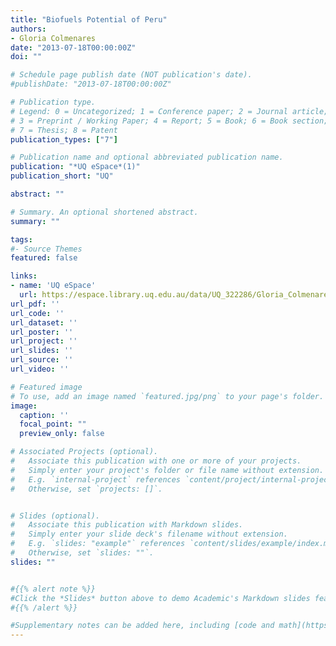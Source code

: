 ```yaml
---
title: "Biofuels Potential of Peru"
authors:
- Gloria Colmenares
date: "2013-07-18T00:00:00Z"
doi: ""

# Schedule page publish date (NOT publication's date).
#publishDate: "2013-07-18T00:00:00Z"

# Publication type.
# Legend: 0 = Uncategorized; 1 = Conference paper; 2 = Journal article;
# 3 = Preprint / Working Paper; 4 = Report; 5 = Book; 6 = Book section;
# 7 = Thesis; 8 = Patent
publication_types: ["7"]

# Publication name and optional abbreviated publication name.
publication: "*UQ eSpace*(1)"
publication_short: "UQ"

abstract: ""

# Summary. An optional shortened abstract.
summary: ""

tags:
#- Source Themes
featured: false

links:
- name: 'UQ eSpace'
  url: https://espace.library.uq.edu.au/data/UQ_322286/Gloria_Colmenares_Final_thesis.pdf?dsi_version=e4ab1c26566c2551551817d54e67585a&Expires=1606998619&Key-Pair-Id=APKAJKNBJ4MJBJNC6NLQ&Signature=Nx30pB7ct8JGKNzVr4Ej9unQsdMtQt2Vw99WqEDgjpq1RFXOzJkkkFWa0XEkiw4k0k98LT4gMn3ZF8Tlb6NkoRaf-kvT7ekwwctrA7PXg6-vIx7Vp16r4AW70FWbmEW8CYBpuirIqC7tRGubeHTxETn5eZh1PCGZhZna8mMrTGD~LmJXGSNUwXzcH7pRMCKtKgN-QIkK56t49Ia6mg-s~yz02Cf5lH4cfpIIdgjZc5niB4eTPU1tehjujgxx5HA2FWqCOEFIfFcNcwUOU4tdA3-LnOUrh9bNZgoZ6f~6nEUO2JpDVSTC-n-p9d3GYamSopVBJtw8KQICek~Xe~f2DQ__
url_pdf: ''
url_code: ''
url_dataset: ''
url_poster: ''
url_project: ''
url_slides: ''
url_source: ''
url_video: ''

# Featured image
# To use, add an image named `featured.jpg/png` to your page's folder. 
image:
  caption: ''
  focal_point: ""
  preview_only: false

# Associated Projects (optional).
#   Associate this publication with one or more of your projects.
#   Simply enter your project's folder or file name without extension.
#   E.g. `internal-project` references `content/project/internal-project/index.md`.
#   Otherwise, set `projects: []`.


# Slides (optional).
#   Associate this publication with Markdown slides.
#   Simply enter your slide deck's filename without extension.
#   E.g. `slides: "example"` references `content/slides/example/index.md`.
#   Otherwise, set `slides: ""`.
slides: ""


#{{% alert note %}}
#Click the *Slides* button above to demo Academic's Markdown slides feature.
#{{% /alert %}}

#Supplementary notes can be added here, including [code and math](https://sourcethemes.com/academic/docs/writing-markdown-latex/).
---
```

